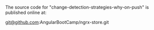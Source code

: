 The source code for "change-detection-strategies-why-on-push" is published online at:

git@github.com:AngularBootCamp/ngrx-store.git
